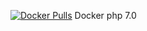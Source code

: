 [![Docker Pulls](https://dockerbuildbadges.quelltext.eu/status.svg?organization=medzoner&repository=medzoner_php)](https://hub.docker.com/r/medzoner/medzoner_php)
Docker php 7.0
